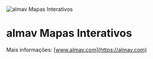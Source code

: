 ![almav Mapas Interativos](https://almav.com/images/mapa-interativo.jpg)
# almav Mapas Interativos

Mais informações:
[www.almav.com](https://almav.com)
